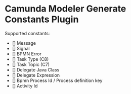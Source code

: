 # Camunda Modeler Generate Constants Plugin

Supported constants:

- [] Message
- [] Signal
- [] BPMN Error
- [] Task Type (C8)
- [] Task Topic (C7)
- [] Delegate Java Class
- [] Delegate Expression
- [] Bpmn Process Id / Process definition key
- [] Activity Id